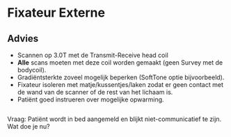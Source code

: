 # Fixateur Externe

## Advies

* Scannen op 3.0T met de Transmit-Receive head coil 
* **Alle** scans moeten met deze coil worden gemaakt (geen Survey met de
  bodycoil).
* Gradiëntsterkte zoveel mogelijk beperken (SoftTone optie bijvoorbeeld).
* Fixateur isoleren met matje/kussentjes/laken zodat er geen contact met de wand van de
  scanner of de rest van het lichaam is.
* Patiënt goed instrueren over mogelijke opwarming.

```

```

Vraag: Patiënt wordt in bed aangemeld en blijkt niet-communicatief te zijn. Wat doe je
nu?
